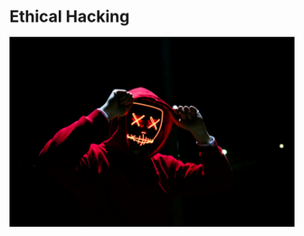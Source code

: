# Ethical Hacking

<img src="https://raw.githubusercontent.com/Dare-marvel/Ethical-Hacking--EH--/main/assets/hacker.jpg" >
